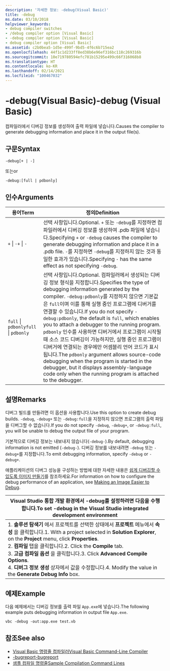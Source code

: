 ```yaml
---
description: '자세한 정보: -debug(Visual Basic)'
title: -debug
ms.date: 03/10/2018
helpviewer_keywords:
- debug compiler switches
- /debug compiler option [Visual Basic]
- -debug compiler option [Visual Basic]
- debug compiler option [Visual Basic]
ms.assetid: c2b0bea5-1d5e-499f-9bd5-4f6c6b715ea2
ms.openlocfilehash: 44f1c1d233ff8ed38b6e96ef316bc118c269316b
ms.sourcegitcommit: 10e719780594efc781b15295e499c66f316068b8
ms.translationtype: HT
ms.contentlocale: ko-KR
ms.lasthandoff: 02/14/2021
ms.locfileid: "100467032"
---
```

# <a name="-debug-visual-basic"></a><span data-ttu-id="c7114-103">-debug(Visual Basic)</span><span class="sxs-lookup"><span data-stu-id="c7114-103">-debug (Visual Basic)</span></span>

<span data-ttu-id="c7114-104">컴파일러에서 디버깅 정보를 생성하여 출력 파일에 넣습니다.</span><span class="sxs-lookup"><span data-stu-id="c7114-104">Causes the compiler to generate debugging information and place it in the output file(s).</span></span>

## <a name="syntax"></a><span data-ttu-id="c7114-105">구문</span><span class="sxs-lookup"><span data-stu-id="c7114-105">Syntax</span></span>

```console
-debug[+ | -]
```

<span data-ttu-id="c7114-106">또는</span><span class="sxs-lookup"><span data-stu-id="c7114-106">or</span></span>

```console
-debug:[full | pdbonly]
```

## <a name="arguments"></a><span data-ttu-id="c7114-107">인수</span><span class="sxs-lookup"><span data-stu-id="c7114-107">Arguments</span></span>

|<span data-ttu-id="c7114-108">용어</span><span class="sxs-lookup"><span data-stu-id="c7114-108">Term</span></span>|<span data-ttu-id="c7114-109">정의</span><span class="sxs-lookup"><span data-stu-id="c7114-109">Definition</span></span>|
|---|---|
|<span data-ttu-id="c7114-110">`+` &#124; `-`</span><span class="sxs-lookup"><span data-stu-id="c7114-110">`+` &#124; `-`</span></span>|<span data-ttu-id="c7114-111">선택 사항입니다.</span><span class="sxs-lookup"><span data-stu-id="c7114-111">Optional.</span></span> <span data-ttu-id="c7114-112">`+` 또는 `-debug`를 지정하면 컴파일러에서 디버깅 정보를 생성하여 .pdb 파일에 넣습니다.</span><span class="sxs-lookup"><span data-stu-id="c7114-112">Specifying `+` or `-debug` causes the compiler to generate debugging information and place it in a .pdb file.</span></span> <span data-ttu-id="c7114-113">`-`를 지정하면 `-debug`를 지정하지 않는 것과 동일한 효과가 있습니다.</span><span class="sxs-lookup"><span data-stu-id="c7114-113">Specifying `-` has the same effect as not specifying `-debug`.</span></span>|
|<span data-ttu-id="c7114-114">`full` &#124; `pdbonly`</span><span class="sxs-lookup"><span data-stu-id="c7114-114">`full` &#124; `pdbonly`</span></span>|<span data-ttu-id="c7114-115">선택 사항입니다.</span><span class="sxs-lookup"><span data-stu-id="c7114-115">Optional.</span></span> <span data-ttu-id="c7114-116">컴파일러에서 생성되는 디버깅 정보 형식을 지정합니다.</span><span class="sxs-lookup"><span data-stu-id="c7114-116">Specifies the type of debugging information generated by the compiler.</span></span> <span data-ttu-id="c7114-117">`-debug:pdbonly`를 지정하지 않으면 기본값은 `full`이며 이를 통해 실행 중인 프로그램에 디버거를 연결할 수 있습니다.</span><span class="sxs-lookup"><span data-stu-id="c7114-117">If you do not specify `-debug:pdbonly`, the default is `full`, which enables you to attach a debugger to the running program.</span></span> <span data-ttu-id="c7114-118">`pdbonly` 인수를 사용하면 디버거에서 프로그램이 시작될 때 소스 코드 디버깅이 가능하지만, 실행 중인 프로그램이 디버거에 연결되는 경우에만 어셈블리 언어 코드가 표시됩니다.</span><span class="sxs-lookup"><span data-stu-id="c7114-118">The `pdbonly` argument allows source-code debugging when the program is started in the debugger, but it displays assembly-language code only when the running program is attached to the debugger.</span></span>|

## <a name="remarks"></a><span data-ttu-id="c7114-119">설명</span><span class="sxs-lookup"><span data-stu-id="c7114-119">Remarks</span></span>

<span data-ttu-id="c7114-120">디버그 빌드를 만들려면 이 옵션을 사용합니다.</span><span class="sxs-lookup"><span data-stu-id="c7114-120">Use this option to create debug builds.</span></span> <span data-ttu-id="c7114-121">`-debug`, `-debug+` 또는 `-debug:full`을 지정하지 않으면 프로그램의 출력 파일을 디버그할 수 없습니다.</span><span class="sxs-lookup"><span data-stu-id="c7114-121">If you do not specify `-debug`, `-debug+`, or `-debug:full`, you will be unable to debug the output file of your program.</span></span>

<span data-ttu-id="c7114-122">기본적으로 디버깅 정보는 내보내지 않습니다(`-debug-`).</span><span class="sxs-lookup"><span data-stu-id="c7114-122">By default, debugging information is not emitted (`-debug-`).</span></span> <span data-ttu-id="c7114-123">디버깅 정보를 내보내려면 `-debug` 또는 `-debug+`를 지정합니다.</span><span class="sxs-lookup"><span data-stu-id="c7114-123">To emit debugging information, specify `-debug` or `-debug+`.</span></span>

<span data-ttu-id="c7114-124">애플리케이션의 디버그 성능을 구성하는 방법에 대한 자세한 내용은 [쉽게 디버깅할 수 있도록 이미지 만들기](../../../framework/debug-trace-profile/making-an-image-easier-to-debug.md)를 참조하세요.</span><span class="sxs-lookup"><span data-stu-id="c7114-124">For information on how to configure the debug performance of an application, see [Making an Image Easier to Debug](../../../framework/debug-trace-profile/making-an-image-easier-to-debug.md).</span></span>

|<span data-ttu-id="c7114-125">Visual Studio 통합 개발 환경에서 -debug를 설정하려면 다음을 수행합니다.</span><span class="sxs-lookup"><span data-stu-id="c7114-125">To set -debug in the Visual Studio integrated development environment</span></span>|
|---|
|<span data-ttu-id="c7114-126">1.  **솔루션 탐색기** 에서 프로젝트를 선택한 상태에서 **프로젝트** 메뉴에서 **속성** 을 클릭합니다.</span><span class="sxs-lookup"><span data-stu-id="c7114-126">1.  With a project selected in **Solution Explorer**, on the **Project** menu, click **Properties**.</span></span> <br /><span data-ttu-id="c7114-127">2.  **컴파일** 탭을 클릭합니다.</span><span class="sxs-lookup"><span data-stu-id="c7114-127">2.  Click the **Compile** tab.</span></span><br /><span data-ttu-id="c7114-128">3.  **고급 컴파일 옵션** 을 클릭합니다.</span><span class="sxs-lookup"><span data-stu-id="c7114-128">3.  Click **Advanced Compile Options**.</span></span><br /><span data-ttu-id="c7114-129">4.  **디버그 정보 생성** 상자에서 값을 수정합니다.</span><span class="sxs-lookup"><span data-stu-id="c7114-129">4.  Modify the value in the **Generate Debug Info** box.</span></span>|

## <a name="example"></a><span data-ttu-id="c7114-130">예제</span><span class="sxs-lookup"><span data-stu-id="c7114-130">Example</span></span>

<span data-ttu-id="c7114-131">다음 예제에서는 디버깅 정보를 출력 파일 `App.exe`에 넣습니다.</span><span class="sxs-lookup"><span data-stu-id="c7114-131">The following example puts debugging information in output file `App.exe`.</span></span>

```console
vbc -debug -out:app.exe test.vb
```

## <a name="see-also"></a><span data-ttu-id="c7114-132">참조</span><span class="sxs-lookup"><span data-stu-id="c7114-132">See also</span></span>

- [<span data-ttu-id="c7114-133">Visual Basic 명령줄 컴파일러</span><span class="sxs-lookup"><span data-stu-id="c7114-133">Visual Basic Command-Line Compiler</span></span>](index.md)
- [<span data-ttu-id="c7114-134">-bugreport</span><span class="sxs-lookup"><span data-stu-id="c7114-134">-bugreport</span></span>](bugreport.md)
- [<span data-ttu-id="c7114-135">샘플 컴파일 명령줄</span><span class="sxs-lookup"><span data-stu-id="c7114-135">Sample Compilation Command Lines</span></span>](sample-compilation-command-lines.md)
